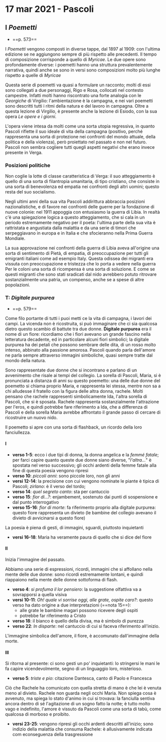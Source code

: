 # 17 mar 2021 - Pascoli

## I *Poemetti*

- ==p. 573==

I *Poemetti* vengono composti in diverse tappe, dal 1897 al 1909: con l'ultima edizione se ne aggiungono sempre di più rispetto alle precedenti.
Il tempo di composizione corrisponde a quello di *Myricae*.
Le due opere sono profondamente diverse: i poemetti hanno una struttura prevalentemente narrativa, quindi anche se sono in versi sono composizioni molto più lunghe rispetto a quelle di *Myricae*

Questa serie di poemetti va quasi a formulare un racconto; molti di essi sono collegati a due personaggi, Rigo e Rosa, collocati nel contesto campestre.
Infatti molti hanno riscontrato una forte analogia con le *Georgiche* di Virgilio: l'ambientazione è la campagna, e nei vari poemetti sono descritti tutti i ritmi della natura e del lavoro in campagna. Oltre a questa lezione di Virgilio, è presente anche la lezione di Esiodo, con la sua opera *Le opere e i giorni*.

L'opera viene intesa da molti come una sorta utopia regressiva, in quanto Pascoli riflette il suo ideale di vita della campagna (positivo, perché rappresenta una sorta di protezione nei confronti del mondo attuale, della politica e della violenza), però proiettato nel passato e non nel futuro. Pascoli non sembra cogliere tutti quegli aspetti negativi che erano invece presente in Verga.

### Posizioni politiche

Non coglie la lotte di classe caratteristica di Verga: il suo atteggiamento è quello di una sorta di filantropia umanitaria, di tipo cristiano, che consiste in una sorta di benevolenza ed empatia nei confronti degli altri uomini; questo resta del suo socialismo.

Negli ultimi anni della sua vita Pascoli addirittura abbraccia posizioni nazionalistiche, e di favore nei confronti delle guerre per la fondazione di nuove colonie: nel 1911 appoggia con entusiasmo la guerra di Libia. In realtà c'è una spiegazione logica a questo atteggiamento, che si cala in un periodo estremamente negativo per il poeta: l'ultima parte della sua vita è rattristata e angustiata dalla malattia e da una serie di timori che serpeggiavano in europa e in Italia e che sfocieranno nella Prima Guerra Mondiale.

La sua approvazione nei confronti della guerra di Libia aveva all'origine una sorta di sentimento di Pietà, di empatia, di preoccupazione per tutti gli emigranti italiani come ad esempio Italy. Questa odissea dei migranti era vissuta con preoccupazione e tristezza che lo porta a vedere nella guerra Per le coloni una sorta di ricompensa è una sorta di soluzione. E come se questi migranti che sono stati sradicati dal nido avrebbero potuto ritrovare sostanzialmente una patria, un compenso, anche se a spese di altre popolazioni.

### T: *Digitale purpurea*

- ==p. 579==

Come filo portante di tutti i puoi metti ce la vita di campagna, i lavori dei campi. La vicenda non è ricostruita, si può immaginare che ci sia qualcosa dietro questo scambio di battute tra due donne. 
**Digitale purpurea** era il nome di un fiore: ricordiamo che i fiori avevano un grande fascino nella letteratura decadente, ed in particolare alcuni fiori simbolici; la digitale purpurea ha dei petali che possono sembrare delle dita, di un rosso molto intenso, abbinato alla passione amorosa. Pascoli quando parla dell'amore ne parla sempre attraverso immagini simboliche, quasi sempre tratte dal mondo della natura.

Sono rappresentate due donne che si incontrano e parlano di un avvenimento che risale ai tempi del collegio. La sorella di Pascoli, Maria, si è pronunciata a distanza di anni su questo poemetto: una delle due donne del poemetto si chiama proprio Maria, e rappresenta lei stessa, mentre non sa a chi alludesse il fratello con la figura delle altra donna, rachele.
Molti pensano che rachele rappresenti simbolicamente Ida, l'altra sorella di Pascoli, che si è sposata.
Rachele rappresenta sostanzialmente l'attrazione per l'eros, e quindi potrebbe fare riferimento a Ida, che a differenza di Pascoli e della sorella Maria avrebbe affrontato il grande passo di cercare di ricostruire un nuovo nido.

Il poemetto si apre con una sorta di flashback, un ricordo della loro fanciullezza.

#### I

- **verso 1-5**: ecco i due tipi di donna, la donna angelica e la *femmé fatale*; per farci capire quanto queste due donne siano diverse, "*l'altra...*" è spostata nel verso successivo; gli occhi ardenti della femme fatale alla fine di questa poesia vengono ripresi
- **verso 10**: *piccoli anni*: sono piccole loro, non gli anni
- **versi 12-14**: la precisione con cui vengono nominate le piante è tipica di Pascoli; *zirlano*: è il verso del tordo;
- **verso 14**: *quel segreto canto*: sta per cantuccio
- **verso 15**: *fior di...?*: enjambement, sostenuto dai punti di sospensione e dal punto interrogativo
- **verso 15-16**: *fior di morte*: fa riferimento proprio alla digitale purpurea: questo fiore rappresenta un divieto (le bambine del collegio avevano il divieto di avvicinarsi a questo fiore)

La poesia è piena di gesti, di immagini, sguardi, piuttosto inquietanti

- **versi 16-18**: Maria ha veramente paura di quello che si dice del fiore

#### II

Inizia l'immagine del passato.

Abbiamo una serie di espressioni, ricordi, immagini che si affollano nella mente delle due donne: sono ricordi estremamente lontani, e quindi riappaiono nella mente delle donne sottoforma di flash.

- **verso 4**: *si profuma il lor pensiero*: la suggestione olfattiva va a sovrapporsi a quella visiva
- **versi 10-11**: *Oh! quale vi sorrise oggi, alle grate, ospite caro?*: questo verso ha dato origine a due interpretazioni (==nota 15==):
  - alle grate le bambine magari possono ricevere degli ospiti
  - potrebbe far riferimento a Cristo
- **verso 18**: il bianco è quello della divisa, ma è simbolo di purezza
- **verso 22**: *In disparte*: nel cantuccio di cui si faceva riferimento all'inizio.

L'immagine simbolica dell'amore, il fiore, è accomunato dall'immagine della morte.

#### III

Si ritorna al presente: ci sono gesti un po' inquietanti: lo stringersi le mani le fa capire vicendevolmente, segno di un linguaggio loro, misterioso.

- **verso 5**: *triste e pio*: citazione Dantesca, canto di Paolo e Francesca

Ciò che Rachele ha comunicato con quella stretta di mano è che lei è venuta meno al divieto. Rachele non guarda negli occhi Maria.
Non spiega cosa è avvenuto, ma spiega lo stato d'animo in cui si trovava: la fanciulla sentiva ancora dentro di sé l'agitazione di un sogno fatto la notte; è tutto molto vago e indefinito, l'amore è vissuto da Pascoli come una sorta di tabù, come qualcosa di morboso e proibito.

- **versi 23-25**: vengono ripresi gli occhi ardenti descritti all'inizio; sono indizio della malattia che consuma Rachele: è allusivamente indicata com econseguenza della trasgressione
